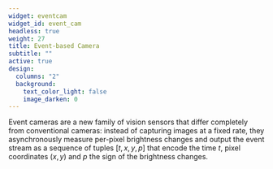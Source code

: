 ```yaml
---
widget: eventcam
widget_id: event_cam
headless: true
weight: 27
title: Event-based Camera
subtitle: ""
active: true
design:
  columns: "2"
  background:
    text_color_light: false
    image_darken: 0
---
```

Event cameras are a new family of vision sensors that differ
completely from conventional cameras: instead of capturing
images at a fixed rate, they asynchronously measure per-pixel
brightness changes and output the event stream as a sequence
of tuples $[t, x, y, p]$ that encode the time $t$, pixel coordinates
$(x, y)$ and $p$ the sign of the brightness changes.